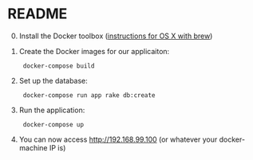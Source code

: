 # README

0. Install the Docker toolbox ([instructions for OS X with brew](https://gist.github.com/jeromedalbert/7476f445b7538b488c6ec34b5c4f3da4))

0. Create the Docker images for our applicaiton:

        docker-compose build

0. Set up the database:

        docker-compose run app rake db:create

0. Run the application:

        docker-compose up

0. You can now access http://192.168.99.100 (or whatever your docker-machine IP is)

